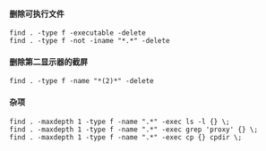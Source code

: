 #### 删除可执行文件
```
find . -type f -executable -delete
find . -type f -not -iname "*.*" -delete
```

#### 删除第二显示器的截屏
```
find . -type f -name "*(2)*" -delete
```
#### 杂项
```
find . -maxdepth 1 -type f -name ".*" -exec ls -l {} \;
find . -maxdepth 1 -type f -name ".*" -exec grep 'proxy' {} \;
find . -maxdepth 1 -type f -name ".*" -exec cp {} cpdir \;
```
